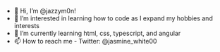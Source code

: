 - 👋 Hi, I’m @jazzym0n!
- 👀 I’m interested in learning how to code as I expand my hobbies and interests 
- 🌱 I’m currently learning html, css, typescript, and angular
- 📫 How to reach me - Twitter: @jasmine_white00

<!---
jazzym0n/jazzym0n is a ✨ special ✨ repository because its `README.md` (this file) appears on your GitHub profile.
You can click the Preview link to take a look at your changes.
--->
